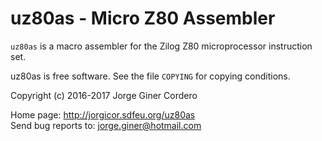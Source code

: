 uz80as - Micro Z80 Assembler
============================

`uz80as` is a macro assembler for the Zilog Z80 microprocessor instruction set.

uz80as is free software. See the file `COPYING` for copying conditions.

Copyright (c) 2016-2017 Jorge Giner Cordero

Home page: http://jorgicor.sdfeu.org/uz80as  
Send bug reports to: jorge.giner@hotmail.com

